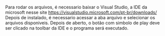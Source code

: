 Para rodar os arquivos, é necessario baixar o Visual Studio, a IDE da microsoft nesse site https://visualstudio.microsoft.com/pt-br/downloads/
Depois de instalado, é necessario acessar a aba arquivo e selecionar os arquivos disponiveis.
Depois de aberto, o botão com simbolo de play deve ser clicado na toolbar da IDE e o programa será executado.
